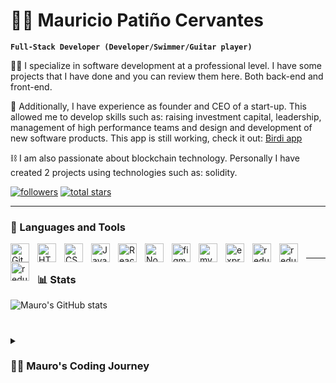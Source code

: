 # 🏄‍♂️  Mauricio Patiño Cervantes

**`Full-Stack Developer (Developer/Swimmer/Guitar player)`**

👨‍💻 I specialize in software development at a professional level. I have some projects that I have done and you can review them here. Both back-end and front-end.

🚀 Additionally, I have experience as founder and CEO of a start-up. This allowed me to develop skills such as: raising investment capital, leadership, management of high performance teams and design and development of new software products. This app is still working, check it out: <a href="https://play.google.com/store/apps/details?id=com.birdi.market" target="_blank">Birdi app</a>

⛓️ I am also passionate about blockchain technology. Personally I have created 2 projects using technologies such as: solidity.

<p align="left">
      <a href="https://github.com/mauroepce?tab=followers">
         <img alt="followers" title="Follow me on Github" src="https://custom-icon-badges.demolab.com/github/followers/mauroepce?color=236ad3&labelColor=1155ba&style=for-the-badge&logo=person-add&label=Follow&logoColor=white"/></a>
      <a href="https://github.com/mauroepce?tab=repositories&sort=stargazers">
         <img alt="total stars" title="Total stars on GitHub" src="https://custom-icon-badges.demolab.com/github/stars/mauroepce?color=55960c&style=for-the-badge&labelColor=488207&logo=star"/></a>
   </p>

---


### 🧰 Languages and Tools

<p></p>

<img align="left" alt="Git" width="30px" style="padding-right:10px;" src="https://cdn.jsdelivr.net/gh/devicons/devicon/icons/git/git-original.svg" />
<img align="left" alt="HTML" width="30px" style="padding-right:10px;" src="https://cdn.jsdelivr.net/gh/devicons/devicon/icons/html5/html5-plain.svg" />
<img align="left" alt="CSS" width="30px" style="padding-right:10px;" src="https://cdn.jsdelivr.net/gh/devicons/devicon/icons/css3/css3-plain.svg" />
<img align="left" alt="JavaScript" width="30px" style="padding-right:10px;" src="https://cdn.jsdelivr.net/gh/devicons/devicon/icons/javascript/javascript-plain.svg" />
<img align="left" alt="React" width="30px" style="padding-right:10px;" src="https://cdn.jsdelivr.net/gh/devicons/devicon/icons/react/react-original.svg" />
<img align="left" alt="NodeJS" width="30px" style="padding-right:10px;" src="https://cdn.jsdelivr.net/gh/devicons/devicon/icons/nodejs/nodejs-original.svg" />
<img align="left" alt="figma" width="30px" height="30px" style="padding-right:10px;" src="https://upload.wikimedia.org/wikipedia/commons/3/33/Figma-logo.svg" />
<img align="left" alt="mysql" width="30px" height="30px" style="padding-right:10px;" src="https://cdn.jsdelivr.net/gh/devicons/devicon/icons/mysql/mysql-original.svg"  />
<img align="left" alt="express" width="30px" height="30px" style="padding-right:10px;" src="https://w7.pngwing.com/pngs/925/447/png-transparent-express-js-node-js-javascript-mongodb-node-js-text-trademark-logo.png"  />
<img align="left" alt="redux" width="30px" height="30px" style="padding-right:10px;" src="https://www.svgrepo.com/download/303557/redux-logo.svg" />
<img align="left" alt="redux" width="30px" height="30px" style="padding-right:10px;" src="https://www.svgrepo.com/show/354333/sequelize.svg" />
<img align="left" alt="redux" width="30px" height="30px" style="padding-right:10px;" src="https://www.svgrepo.com/show/374088/solidity.svg" />
</hr>
<p></p>

#

---

### 📊 Stats

![Mauro's GitHub stats](https://github-readme-stats.vercel.app/api?username=mauroepce&show_icons=true&theme=gruvbox)

<!-- ![GitHub Streak](https://streak-stats.demolab.com?user=ForrestKnight&theme=gruvbox&border_radius=4.5) -->

#

<details>
<summary><h3>👨‍💻 Mauro's Coding Journey</h3></summary
I think that I have always had a love for technology, since I was a child I have disassembled computers and electronic devices, although later I always had pieces left over.
I had my first computer when I was 9 years old. I learned the basics of MS-DOS to play and write stories. Due to things in life, I did not follow anything related to technology until 6 years ago when I started a start-up. I had the experience of creating a software product (a mobile app) from rough design to market release. It was a very hard path and in the end it didn't work out due to various situations, but the learning was incredible. It is for this reason that 2 years ago I resumed development to do what I like, which is creating things based on imagination, solving problems and the satisfaction of developing something from scratch.
Another of my passions is sports and music. You could say they are my trinity. I swim 4 times a week and on weekends I run 4 to 5 km. One of my dreams is to be able to do an ironman, so I'm training for it.
I also love playing the guitar, I don't really know much about music but I love learning any song that includes arpeggios. Most classical guitar.
Now my goals for 2023 is to contribute to open source projects, build some decentralized or open source project and be happy doing what I love ♥.

